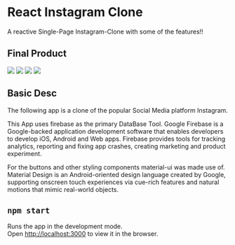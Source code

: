 
# React Instagram Clone

A reactive Single-Page Instagram-Clone with some of the features!!

## Final Product

![](Images/1.jpg) ![](Images/2.jpg) ![](Images/3.jpg) ![](Images/4.jpg)

## Basic Desc
The following app is a clone of the popular Social Media platform Instagram. 

This App uses firebase as the primary DataBase Tool. 
Google Firebase is a Google-backed application development software that enables developers to develop iOS, Android and Web apps. Firebase provides tools for tracking analytics, reporting and fixing app crashes, creating marketing and product experiment.

For the buttons and other styling components material-ui was made use of. Material Design is an Android-oriented design language created by Google, supporting onscreen touch experiences via cue-rich features and natural motions that mimic real-world objects.


## `npm start`

Runs the app in the development mode.<br />
Open [http://localhost:3000](http://localhost:3000) to view it in the browser.


